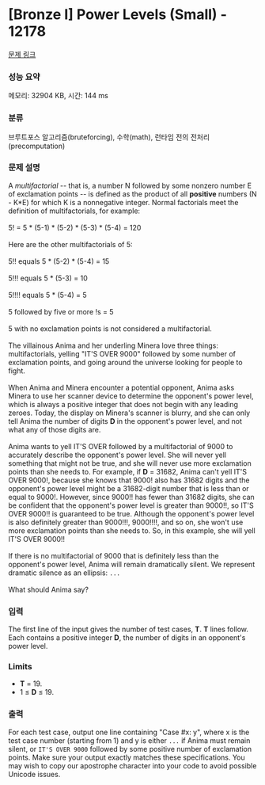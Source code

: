 # [Bronze I] Power Levels (Small) - 12178 

[문제 링크](https://www.acmicpc.net/problem/12178) 

### 성능 요약

메모리: 32904 KB, 시간: 144 ms

### 분류

브루트포스 알고리즘(bruteforcing), 수학(math), 런타임 전의 전처리(precomputation)

### 문제 설명

<p>A <em>multifactorial</em> -- that is, a number N followed by some nonzero number E of exclamation points -- is defined as the product of all <strong>positive</strong> numbers (N - K*E) for which K is a nonnegative integer. Normal factorials meet the definition of multifactorials, for example:<br>
<br>
5! = 5 * (5-1) * (5-2) * (5-3) * (5-4) = 120<br>
<br>
Here are the other multifactorials of 5:<br>
<br>
5!! equals 5 * (5-2) * (5-4) = 15<br>
<br>
5!!! equals 5 * (5-3) = 10<br>
<br>
5!!!! equals 5 * (5-4) = 5<br>
<br>
5 followed by five or more !s = 5<br>
<br>
5 with no exclamation points is not considered a multifactorial.<br>
<br>
The villainous Anima and her underling Minera love three things: multifactorials, yelling "IT'S OVER 9000" followed by some number of exclamation points, and going around the universe looking for people to fight.<br>
<br>
When Anima and Minera encounter a potential opponent, Anima asks Minera to use her scanner device to determine the opponent's power level, which is always a positive integer that does not begin with any leading zeroes. Today, the display on Minera's scanner is blurry, and she can only tell Anima the number of digits <strong>D</strong> in the opponent's power level, and not what any of those digits are.<br>
<br>
Anima wants to yell IT'S OVER followed by a multifactorial of 9000 to accurately describe the opponent's power level. She will never yell something that might not be true, and she will never use more exclamation points than she needs to. For example, if <strong>D</strong> = 31682, Anima can't yell IT'S OVER 9000!, because she knows that 9000! also has 31682 digits and the opponent's power level might be a 31682-digit number that is less than or equal to 9000!. However, since 9000!! has fewer than 31682 digits, she can be confident that the opponent's power level is greater than 9000!!, so IT'S OVER 9000!! is guaranteed to be true. Although the opponent's power level is also definitely greater than 9000!!!, 9000!!!!, and so on, she won't use more exclamation points than she needs to. So, in this example, she will yell IT'S OVER 9000!!<br>
<br>
If there is no multifactorial of 9000 that is definitely less than the opponent's power level, Anima will remain dramatically silent. We represent dramatic silence as an ellipsis: <code>...</code><br>
<br>
What should Anima say?</p>

### 입력 

 <p>The first line of the input gives the number of test cases, <strong>T</strong>. <strong>T</strong> lines follow. Each contains a positive integer <strong>D</strong>, the number of digits in an opponent's power level.</p>

<h3>Limits</h3>

<ul>
	<li><strong>T</strong> = 19.</li>
	<li>1 ≤ <strong>D</strong> ≤ 19.</li>
</ul>

### 출력 

 <p>For each test case, output one line containing "Case #x: y", where x is the test case number (starting from 1) and y is either <code>...</code> if Anima must remain silent, or <code>IT'S OVER 9000</code> followed by some positive number of exclamation points. Make sure your output exactly matches these specifications. You may wish to copy our apostrophe character into your code to avoid possible Unicode issues.</p>

